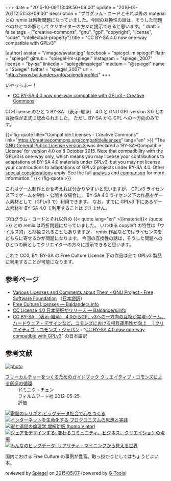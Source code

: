 +++
date = "2015-10-09T13:49:56+09:00"
update = "2016-01-26T12:51:53+09:00"
description = "プログラム・コードとそれ以外の material との remix は時折問題になっていました。今回の互換性の話は，そうした問題へのひとつの解としてクリエイターの方々に提示できると思います。"
draft = false
tags = ["creative-commons", "gnu", "gpl", "copyright", "license", "code", "intellectual-property"]
title = "CC BY-SA 4.0 now one-way compatible with GPLv3"

[author]
  avatar = "/images/avatar.jpg"
  facebook = "spiegel.im.spiegel"
  flattr = "spiegel"
  github = "spiegel-im-spiegel"
  instagram = "spiegel_2007"
  license = "by-sa"
  linkedin = "spiegelimspiegel"
  medium = "@spiegel"
  name = "Spiegel"
  twitter = "spiegel_2007"
  url = "http://www.baldanders.info/spiegel/profile/"
+++

いやっっふー！

- [CC BY-SA 4.0 now one-way compatible with GPLv3 - Creative Commons](https://creativecommons.org/weblog/entry/46186)

CC-License のひとつ BY-SA （表示-継承） 4.0 と GNU GPL version 3.0 との互換性が正式に認められました。
ただし BY-SA から GPL への一方向のみです。

{{< fig-quote title="Compatible Licenses - Creative Commons" link="https://creativecommons.org/compatiblelicenses" lang="en" >}}
<q>The <a href="https://www.gnu.org/copyleft/gpl.html">GNU General Public License version 3 </a> was declared a <q>BY-SA–Compatible License</q> for version 4.0 on 8 October 2015. Note that compatibility with the GPLv3 is one-way only, which means you may license your contributions to adaptations of BY-SA 4.0 materials under GPLv3, but you may not license your contributions to adaptations of GPLv3 projects under BY-SA 4.0. Other <a href="https://wiki.creativecommons.org/wiki/ShareAlike_compatibility:_GPLv3#Considerations_for_adapters_applying_the_GPLv3" target="_blank">special considerations</a> apply. See the full <a href="https://wiki.creativecommons.org/wiki/ShareAlike_compatibility:_GPLv3">analysis</a> and <a href="https://wiki.creativecommons.org/wiki/ShareAlike_compatibility_analysis:_GPL">comparison</a> for more information.</q>
{{< /fig-quote >}}

これはゲーム制作とかを考えれば分かりやすいと思いますが， GPLv3 ライセンス下でゲームを制作・公開する場合に， BY-SA 4.0 ライセンス下の作品をゲーム素材として（GPLv3 で）利用できます。
なお，すでに GPLv3 下にあるゲーム素材を BY-SA 4.0 で利用することはできません。

プログラム・コードとそれ以外の {{< quote lang="en" >}}material{{< /quote >}} との remix は時折問題になっていました。
いわゆる copyleft の特性は「ウイルス的」と揶揄されることもありますが， remix 作品などではライセンスをどちらに寄せるかが問題になります。
今回の互換性の話は，そうした問題へのひとつの解としてクリエイターの方々に提示できると思います。

これで CC0, BY, BY-SA の Free Culture License 下の作品は全て GPLv3 製品に利用することが可能になります。

## 参考ページ

- [Various Licenses and Comments about Them - GNU Project - Free Software Foundation](http://www.gnu.org/licenses/license-list.en.html) （[日本語訳](http://www.gnu.org/licenses/license-list.ja.html)）
- [Free Culture Licenses — Baldanders.info](http://www.baldanders.info/spiegel/log2/000796.shtml)
- [CC License 4.0 日本語版がリリース — Baldanders.info](http://www.baldanders.info/spiegel/log2/000862.shtml)
- [CC BY-SA （表示-継承） 4.0からGPL v3への一方向の互換が実現–ゲーム、ハードウェア・デザインなど、コモンズにおける相互運用性が向上　 | クリエイティブ・コモンズ・ジャパン](http://creativecommons.jp/2016/01/25/cc-by-sa-%EF%BC%88%E8%A1%A8%E7%A4%BA-%E7%B6%99%E6%89%BF%EF%BC%89-4-0%E3%81%8B%E3%82%89gpl-v3%E3%81%B8%E3%81%AE%E4%B8%80%E6%96%B9%E5%90%91%E3%81%AE%E4%BA%92%E6%8F%9B%E3%81%8C%E5%AE%9F%E7%8F%BE/) : “[CC BY-SA 4.0 now one-way compatible with GPLv3](https://creativecommons.org/weblog/entry/46186)” の日本語訳

## 参考文献

<div class="hreview" ><a class="item url" href="http://www.amazon.co.jp/exec/obidos/ASIN/4845911744/baldandersinf-22/"><img src="http://ecx.images-amazon.com/images/I/51pDWTdSdlL._SL160_.jpg" alt="photo" class="photo"  /></a><dl ><dt class="fn"><a class="item url" href="http://www.amazon.co.jp/exec/obidos/ASIN/4845911744/baldandersinf-22/">フリーカルチャーをつくるためのガイドブック  クリエイティブ・コモンズによる創造の循環</a></dt><dd>ドミニク・チェン </dd><dd>フィルムアート社 2012-05-25</dd><dd>評価<abbr class="rating" title="4"><img src="http://g-images.amazon.com/images/G/01/detail/stars-4-0.gif" alt="" /></abbr> </dd></dl><p class="similar"><a href="http://www.amazon.co.jp/exec/obidos/ASIN/4757103581/baldandersinf-22/" target="_top"><img src="http://images.amazon.com/images/P/4757103581.09._SCTHUMBZZZ_.jpg"  alt="電脳のレリギオ:ビッグデータ社会で心をつくる"  /></a> <a href="http://www.amazon.co.jp/exec/obidos/ASIN/4791767160/baldandersinf-22/" target="_top"><img src="http://images.amazon.com/images/P/4791767160.09._SCTHUMBZZZ_.jpg"  alt="インターネットを生命化する プロクロニズムの思想と実践"  /></a> <a href="http://www.amazon.co.jp/exec/obidos/ASIN/4778314379/baldandersinf-22/" target="_top"><img src="http://images.amazon.com/images/P/4778314379.09._SCTHUMBZZZ_.jpg"  alt="暇と退屈の倫理学 増補新版 (homo Viator)"  /></a> <a href="http://www.amazon.co.jp/exec/obidos/ASIN/4761525649/baldandersinf-22/" target="_top"><img src="http://images.amazon.com/images/P/4761525649.09._SCTHUMBZZZ_.jpg"  alt="シェアをデザインする: 変わるコミュニティ、ビジネス、クリエイションの現場"  /></a> <a href="http://www.amazon.co.jp/exec/obidos/ASIN/4757103506/baldandersinf-22/" target="_top"><img src="http://images.amazon.com/images/P/4757103506.09._SCTHUMBZZZ_.jpg"  alt="みんなのビッグデータ: リアリティ・マイニングから見える世界"  /></a> </p>
<p class="description">国内における Free Culture の事例が豊富。取っ掛かりとしてはちょうどよい本。</p>
<p class="gtools" >reviewed by <a href='#maker' class='reviewer'>Spiegel</a> on <abbr class="dtreviewed" title="2015-05-07">2015/05/07</abbr> (powered by <a href="http://www.goodpic.com/mt/aws/index.html" >G-Tools</a>)</p>
</div>
